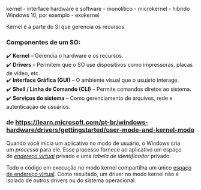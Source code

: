 kernel - interface hardware e software
	- monolítico
	- microkernel
	- hibrido
		  Windows 10, por exemplo
	- exokernel

Kernel é a parte do SI que gerencia os recursos

### **Componentes de um SO:**

✔️ **Kernel** – Gerencia o hardware e os recursos.  
✔️ **Drivers** – Permitem que o SO use dispositivos como impressoras, placas de vídeo, etc.  
✔️ **Interface Gráfica (GUI)** – O ambiente visual que o usuário interage.  
✔️ **Shell / Linha de Comando (CLI)** – Permite comandos diretos ao sistema.  
✔️ **Serviços do sistema** – Como gerenciamento de arquivos, rede e autenticação de usuários.

### de https://learn.microsoft.com/pt-br/windows-hardware/drivers/gettingstarted/user-mode-and-kernel-mode

Quando você inicia um aplicativo no modo de usuário, o Windows cria um _processo_ para ele. Esse processo fornece ao aplicativo um espaço de [_endereço virtual_](https://learn.microsoft.com/pt-br/windows-hardware/drivers/gettingstarted/virtual-address-spaces) privado e uma _tabela de identificador_ privado.

Todo o código em execução no modo kernel compartilha um único [espaço de endereço virtual](https://learn.microsoft.com/pt-br/windows-hardware/drivers/gettingstarted/virtual-address-spaces). Como resultado, um driver no modo kernel não é isolado de outros drivers ou do sistema operacional.